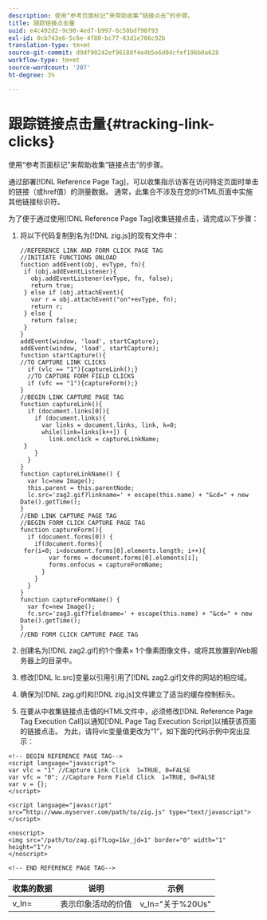 ```yaml
---
description: 使用“参考页面标记”来帮助收集“链接点击”的步骤。
title: 跟踪链接点击量
uuid: e4c492d2-9c90-4ed7-b997-6c50bdf98f93
exl-id: 0cb743e6-5c6e-4f80-bc77-83d1e706c92b
translation-type: tm+mt
source-git-commit: d9df90242ef96188f4e4b5e6d04cfef196b0a628
workflow-type: tm+mt
source-wordcount: '207'
ht-degree: 3%

---
```


# 跟踪链接点击量{#tracking-link-clicks}

使用“参考页面标记”来帮助收集“链接点击”的步骤。

通过部署[!DNL Reference Page Tag]，可以收集指示访客在访问特定页面时单击的链接（或href值）的测量数据。 通常，此集合不涉及在您的HTML页面中实施其他链接标识符。

为了便于通过使用[!DNL Reference Page Tag]收集链接点击，请完成以下步骤：

1. 将以下代码复制到名为[!DNL zig.js]的现有文件中：

   ```
   //REFERENCE LINK AND FORM CLICK PAGE TAG 
   //INITIATE FUNCTIONS ONLOAD 
   function addEvent(obj, evType, fn){  
    if (obj.addEventListener){  
      obj.addEventListener(evType, fn, false);  
      return true;  
    } else if (obj.attachEvent){  
      var r = obj.attachEvent("on"+evType, fn);  
      return r;  
    } else {  
      return false;  
    }  
   } 
   addEvent(window, 'load', startCapture); 
   addEvent(window, 'load', startCapture); 
   function startCapture(){ 
   //TO CAPTURE LINK CLICKS 
     if (vlc == "1"){captureLink();} 
     //TO CAPTURE FORM FIELD CLICKS 
     if (vfc == "1"){captureForm();} 
   } 
   //BEGIN LINK CAPTURE PAGE TAG 
   function captureLink(){ 
     if (document.links[0]){ 
       if (document.links){ 
         var links = document.links, link, k=0; 
         while(link=links[k++]) { 
           link.onclick = captureLinkName; 
    } 
       } 
     } 
   } 
   function captureLinkName() { 
     var lc=new Image(); 
     this.parent = this.parentNode; 
     lc.src='zag2.gif?linkname=' + escape(this.name) + "&cd=" + new Date().getTime(); 
   } 
   //END LINK CAPTURE PAGE TAG 
   //BEGIN FORM CLICK CAPTURE PAGE TAG 
   function captureForm(){ 
     if (document.forms[0]) { 
       if(document.forms){ 
    for(i=0; i<document.forms[0].elements.length; i++){ 
           var forms = document.forms[0].elements[i]; 
           forms.onfocus = captureFormName; 
         } 
       } 
     } 
   } 
   function captureFormName() { 
     var fc=new Image(); 
     fc.src='zag3.gif?fieldname=' + escape(this.name) + "&cd=" + new Date().getTime(); 
   } 
   //END FORM CLICK CAPTURE PAGE TAG
   ```

1. 创建名为[!DNL zag2.gif]的1个像素× 1个像素图像文件，或将其放置到Web服务器上的目录中。
1. 修改[!DNL lc.src]变量以引用引用了[!DNL zag2.gif]文件的网站的相应域。

1. 确保为[!DNL zag.gif]和[!DNL zig.js]文件建立了适当的缓存控制标头。

1. 在要从中收集链接点击值的HTML文件中，必须修改[!DNL Reference Page Tag Execution Call]以通知[!DNL Page Tag Execution Script]以捕获该页面的链接点击。 为此，请将vlc变量值更改为“1”，如下面的代码示例中突出显示：

```
<!-- BEGIN REFERENCE PAGE TAG--> 
<script language="javascript"> 
var vlc = "1" //Capture Link Click  1=TRUE, 0=FALSE 
var vfc = "0"; //Capture Form Field Click  1=TRUE, 0=FALSE 
var v = {}; 
</script> 
 
<script language="javascript" src=”http://www.myserver.com/path/to/zig.js" type="text/javascript"></script> 
 
<noscript> 
<img src="/path/to/zag.gif?Log=1&v_jd=1" border="0" width="1" height="1"/> 
</noscript> 
 
<!-- END REFERENCE PAGE TAG-->
```

| 收集的数据 | 说明 | 示例 |
|---|---|---|
| v_ln= | 表示印象活动的价值 | v_ln=&quot;关于%20Us&quot; |
